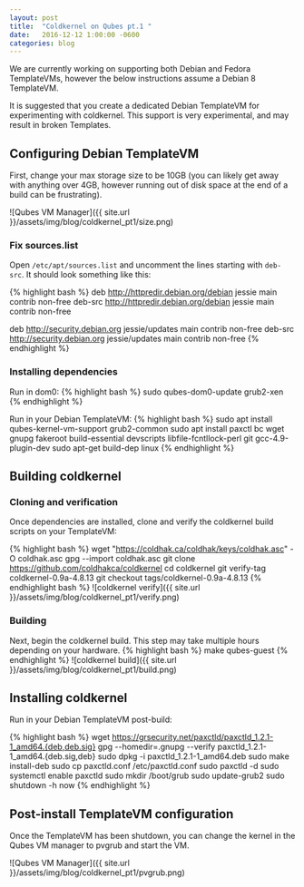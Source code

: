 ```yaml
---
layout: post
title:  "Coldkernel on Qubes pt.1 "
date:   2016-12-12 1:00:00 -0600
categories: blog
---
```

We are currently working on supporting both Debian and Fedora TemplateVMs, however the below instructions assume a Debian 8 TemplateVM. 

It is suggested that you create a dedicated Debian TemplateVM for experimenting with coldkernel. This support is very experimental, and may result in broken Templates. 

## Configuring Debian TemplateVM
First, change your max storage size to be 10GB (you can likely get away with anything over 4GB, however running out of disk space at the end of a build can be frustrating).

![Qubes VM Manager]({{ site.url }}/assets/img/blog/coldkernel_pt1/size.png)
### Fix sources.list
Open ```/etc/apt/sources.list``` and uncomment the lines starting with ```deb-src```. It should look something like this:

{% highlight bash %}
deb http://httpredir.debian.org/debian jessie main contrib non-free
deb-src http://httpredir.debian.org/debian jessie main contrib non-free

deb http://security.debian.org jessie/updates main contrib non-free
deb-src http://security.debian.org jessie/updates main contrib non-free
{% endhighlight %}

### Installing dependencies
Run in dom0:
{% highlight bash %}
sudo qubes-dom0-update grub2-xen
{% endhighlight %}

Run in your Debian TemplateVM:
{% highlight bash %}
sudo apt install qubes-kernel-vm-support grub2-common
sudo apt install paxctl bc wget gnupg fakeroot build-essential devscripts libfile-fcntllock-perl git gcc-4.9-plugin-dev
sudo apt-get build-dep linux
{% endhighlight %}

## Building coldkernel
### Cloning and verification
Once dependencies are installed, clone and verify the coldkernel build scripts on your TemplateVM:

{% highlight bash %}
wget "https://coldhak.ca/coldhak/keys/coldhak.asc" -O coldhak.asc
gpg --import coldhak.asc
git clone https://github.com/coldhakca/coldkernel
cd coldkernel
git verify-tag coldkernel-0.9a-4.8.13
git checkout tags/coldkernel-0.9a-4.8.13
{% endhighlight bash %}
![coldkernel verify]({{ site.url }}/assets/img/blog/coldkernel_pt1/verify.png)

### Building
Next, begin the coldkernel build. This step may take multiple hours depending on your hardware.
{% highlight bash %}
make qubes-guest
{% endhighlight %}
![coldkernel build]({{ site.url }}/assets/img/blog/coldkernel_pt1/build.png)

## Installing coldkernel
Run in your Debian TemplateVM post-build:

{% highlight bash %}
wget https://grsecurity.net/paxctld/paxctld_1.2.1-1_amd64.{deb,deb.sig}
gpg --homedir=.gnupg --verify paxctld_1.2.1-1_amd64.{deb.sig,deb}
sudo dpkg -i paxctld_1.2.1-1_amd64.deb
sudo make install-deb
sudo cp paxctld.conf /etc/paxctld.conf
sudo paxctld -d
sudo systemctl enable paxctld
sudo mkdir /boot/grub
sudo update-grub2
sudo shutdown -h now
{% endhighlight %}

## Post-install TemplateVM configuration
Once the TemplateVM has been shutdown, you can change the kernel in the Qubes VM manager to pvgrub and start the VM.

![Qubes VM Manager]({{ site.url }}/assets/img/blog/coldkernel_pt1/pvgrub.png)
